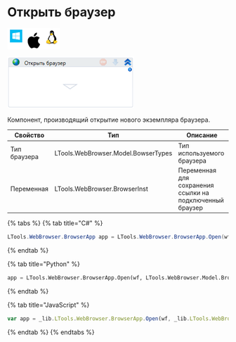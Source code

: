 # Открыть браузер

![](<../../../.gitbook/assets/image (100) (1) (285).png>)

![](<../../../.gitbook/assets/image (293).png>)

Компонент, производящий открытие нового экземпляра браузера.

| Свойство     | Тип                                 | Описание                                                 |
| ------------ | ----------------------------------- | -------------------------------------------------------- |
| Тип браузера | LTools.WebBrowser.Model.BowserTypes | Тип используемого браузера                               |
| Переменная   | LTools.WebBrowser.BrowserInst       | Переменная для сохранения ссылки на подключенный браузер |

{% tabs %}
{% tab title="C#" %}
```csharp
LTools.WebBrowser.BrowserApp app = LTools.WebBrowser.BrowserApp.Open(wf, LTools.WebBrowser.Model.BrowserTypes.IE);
```
{% endtab %}

{% tab title="Python" %}
```python
app = LTools.WebBrowser.BrowserApp.Open(wf, LTools.WebBrowser.Model.BrowserTypes.IE)
```
{% endtab %}

{% tab title="JavaScript" %}
```javascript
var app = _lib.LTools.WebBrowser.BrowserApp.Open(wf, _lib.LTools.WebBrowser.Model.BrowserTypes.IE);
```
{% endtab %}
{% endtabs %}
